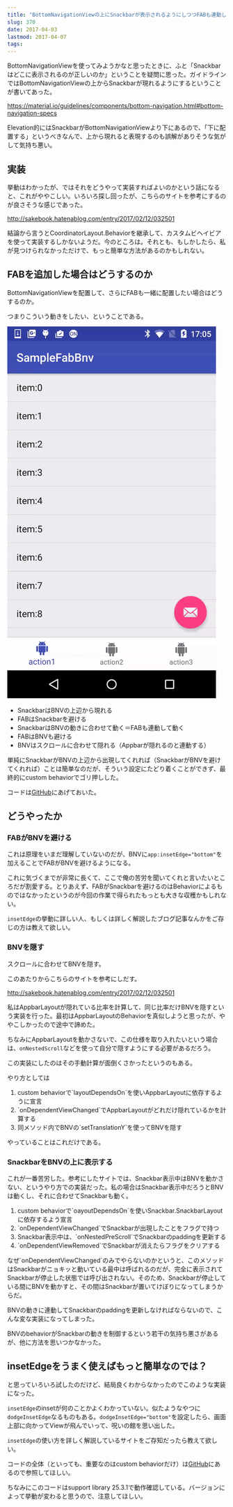 ```yaml
---
title: "BottomNavigationViewの上にSnackbarが表示されるようにしつつFABも連動して動くようにする"
slug: 370
date: 2017-04-03
lastmod: 2017-04-07
tags: 
---
```


BottomNavigationViewを使ってみようかなと思ったときに、ふと「Snackbarはどこに表示されるのが正しいのか」ということを疑問に思った。ガイドラインではBottomNavigationViewの上からSnackbarが現れるようにするということが書いてあった。

<a href="https://material.io/guidelines/components/bottom-navigation.html#bottom-navigation-specs">https://material.io/guidelines/components/bottom-navigation.html#bottom-navigation-specs</a>

Elevation的にはSnackbarがBottomNavigationViewより下にあるので、「下に配置する」というべきなんで、上から現れると表現するのも誤解がありそうな気がして気持ち悪い。


## 実装


挙動はわかったが、ではそれをどうやって実装すればよいのかという話になると、これがややこしい。いろいろ探し回ったが、こちらのサイトを参考にするのが良さそうな感じであった。

<a href="http://sakebook.hatenablog.com/entry/2017/02/12/032501">http://sakebook.hatenablog.com/entry/2017/02/12/032501</a>

結論から言うとCoordinatorLayout.Behaviorを継承して、カスタムビヘイビアを使って実装するしかないようだ。今のところは。それとも、もしかしたら、私が見つけられなかっただけで、もっと簡単な方法があるのかもしれない。


## FABを追加した場合はどうするのか


BottomNavigationViewを配置して、さらにFABも一緒に配置したい場合はどうするのか。

つまりこういう動きをしたい、ということである。

<img src="https://github.com/gen0083/SampleFabBnv/raw/master/demo.gif" alt="デモ" />

<ul>
<li>SnackbarはBNVの上辺から現れる</li>
<li>FABはSnackbarを避ける</li>
<li>SnackbarはBNVの動きに合わせて動く＝FABも連動して動く</li>
<li>FABはBNVも避ける</li>
<li>BNVはスクロールに合わせて隠れる（Appbarが隠れるのと連動する）</li>
</ul>
単純にSnackbarがBNVの上辺から出現してくれれば（SnackbarがBNVを避けてくれれば）ことは簡単なのだが、そういう設定にたどり着くことができず、最終的にcustom behaviorでゴリ押しした。

コードは<a href="https://github.com/gen0083/SampleFabBnv">GitHub</a>にあげておいた。


## どうやったか



### FABがBNVを避ける


これは原理をいまだ理解していないのだが、BNVに`app:insetEdge="bottom"`を加えることでFABがBNVを避けるようになる。

これに気づくまでが非常に長くて、ここで俺の苦労を聞いてくれと言いたいところだが割愛する。とりあえず、FABがSnackbarを避けるのはBehaviorによるものではなかったというのが今回の作業で得られたもっとも大きな収穫かもしれない。

`insetEdge`の挙動に詳しい人、もしくは詳しく解説したブログ記事なんかをご存じの方は教えて欲しい。

<script src="http://gist-it.appspot.com/github/gen0083/SampleFabBnv/blob/master/app/src/main/res/layout/activity_main.xml?slice=45:54"></script>


### BNVを隠す


スクロールに合わせてBNVを隠す。

このあたりからこちらのサイトを参考にしだす。

<a href="http://sakebook.hatenablog.com/entry/2017/02/12/032501">http://sakebook.hatenablog.com/entry/2017/02/12/032501</a>

私はAppbarLayoutが隠れている比率を計算して、同じ比率だけBNVを隠すという実装を行った。最初はAppbarLayoutのBehaviorを真似しようと思ったが、ややこしかったので途中で諦めた。

ちなみにAppbarLayoutを動かさないで、この仕様を取り入れたいという場合は、`onNestedScroll`などを使って自分で隠すようにする必要があるだろう。

この実装にしたのはその手動計算が面倒くさかったというのもある。

やり方としては

<ol>
<li>custom behaviorで`layoutDependsOn`を使いAppbarLayoutに依存するように宣言</li>
<li>`onDependentViewChanged`でAppbarLayoutがどれだけ隠れているかを計算する</li>
<li>同メソッド内でBNVの`setTranslationY`を使ってBNVを隠す</li>
</ol>
やっていることはこれだけである。


### SnackbarをBNVの上に表示する


これが一番苦労した。参考にしたサイトでは、Snackbar表示中はBNVを動かさない、というやり方での実装だった。私の場合はSnackbar表示中だろうとBNVは動くし、それに合わせてSnackbarも動く。

<ol>
<li>custom behaviorで`oayoutDependsOn`を使いSnackbar.SnackbarLayoutに依存するよう宣言</li>
<li>`onDependentViewChanged`でSnackbarが出現したことをフラグで持つ</li>
<li>Snackbar表示中は、`onNestedPreScroll`でSnackbarのpaddingを更新する</li>
<li>`onDependentViewRemoved`でSnackbarが消えたらフラグをクリアする</li>
</ol>
なぜ`onDependentViewChanged`のみでやらないのかというと、このメソッドはSnackbarがニョキッと動いている最中は呼ばれるのだが、完全に表示されてSnackbarが停止した状態では呼び出されない。そのため、Snackbarが停止している間にBNVを動かすと、その間はSnackbarが置いてけぼりになってしまうからだ。

BNVの動きに連動してSnackbarのpaddingを更新しなければならないので、こんな変な実装になってしまった。

BNVのbehaviorがSnackbarの動きを制御するという若干の気持ち悪さがあるが、他に方法を思いつかなかった。

<script src="http://gist-it.appspot.com/github/gen0083/SampleFabBnv/blob/master/app/src/main/java/jp/gcreate/sample/samplefabbnv/BottomNavigationBehavior.java?slice=42:92"></script>


## insetEdgeをうまく使えばもっと簡単なのでは？


と思っていろいろ試したのだけど、結局良くわからなかったのでこのような実装になった。

`insetEdge`のinsetが何のことかよくわかっていない。似たようなやつに`dodgeInsetEdge`なるものもある。`dodgeInsetEdge="bottom"`を設定したら、画面上部に向かってViewが飛んでいって、呪いの館を思い出した。

`insetEdge`の使い方を詳しく解説しているサイトをご存知だったら教えて欲しい。

コードの全体（といっても、重要なのはcustom behaviorだけ）は<a href="https://github.com/gen0083/SampleFabBnv">GitHub</a>にあるので参照してほしい。

ちなみにこのコードはsupport library 25.3.1で動作確認している。バージョンによって挙動が変わると思うので、注意してほしい。


  